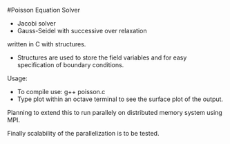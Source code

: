 #Poisson Equation Solver

* Jacobi solver 
* Gauss-Seidel with successive over relaxation



written in C with structures.

* Structures are used to store the field variables and for easy specification of boundary conditions.


Usage:

* To compile use: g++ poisson.c
* Type plot within an octave terminal to see the surface plot of the output.



Planning to extend this to run parallely on distributed memory system using MPI.

Finally scalability of the parallelization is to be tested.

